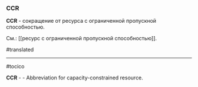 ### CCR

**CCR** - сокращение от ресурса с ограниченной пропускной способностью.

См.: [[ресурс с ограниченной пропускной способностью]].

#translated




<hr/>

#tocico

<b>CCR</b> -  - Abbreviation for capacity-constrained resource. 


